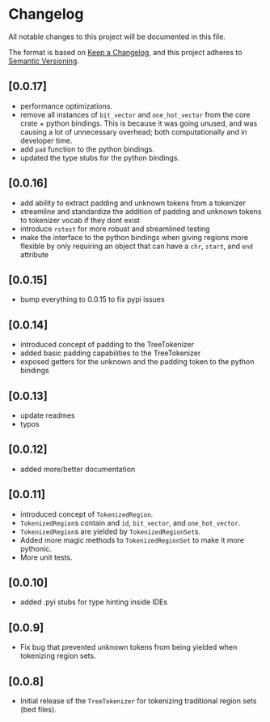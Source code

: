 # Changelog
All notable changes to this project will be documented in this file.

The format is based on [Keep a Changelog](https://keepachangelog.com/en/1.0.0/),
and this project adheres to [Semantic Versioning](https://semver.org/spec/v2.0.0.html).

## [0.0.17]
- performance optimizations.
- remove all instances of `bit_vector` and `one_hot_vector` from the core crate + python bindings. This is because it was going unused, and was causing a lot of unnecessary overhead; both computationally and in developer time.
- add `pad` function to the python bindings.
- updated the type stubs for the python bindings.

## [0.0.16]
- add ability to extract padding and unknown tokens from a tokenizer
- streamline and standardize the addition of padding and unknown tokens to tokenizer vocab if they dont exist
- introduce `rstest` for more robust and streamlined testing
- make the interface to the python bindings when giving regions more flexible by only requiring an object that can have a `chr`, `start`, and `end` attribute

## [0.0.15]
- bump everything to 0.0.15 to fix pypi issues

## [0.0.14]
- introduced concept of padding to the TreeTokenizer
- added basic padding capabilities to the TreeTokenizer
- exposed getters for the unknown and the padding token to the python bindings

## [0.0.13]
- update readmes
- typos

## [0.0.12]
- added more/better documentation

## [0.0.11]
- introduced concept of `TokenizedRegion`.
- `TokenizedRegion`s contain and `id`, `bit_vector`, and `one_hot_vector`.
- `TokenizedRegion`s are yielded by `TokenizedRegionSet`s.
- Added more magic methods to `TokenizedRegionSet` to make it more pythonic.
- More unit tests.

## [0.0.10]
- added .pyi stubs for type hinting inside IDEs

## [0.0.9]
- Fix bug that prevented unknown tokens from being yielded when tokenizing region sets.

## [0.0.8]
- Initial release of the `TreeTokenizer`  for tokenizing traditional region sets (bed files).